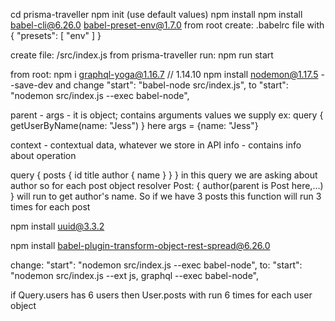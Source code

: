 cd prisma-traveller
npm init (use default values)
npm install
npm install babel-cli@6.26.0 babel-preset-env@1.7.0
from root create: .babelrc file with
{
  "presets": [
    "env"
  ]
}

create file: /src/index.js
from prisma-traveller run: npm run start

from root: npm i graphql-yoga@1.16.7                   // 1.14.10
npm install nodemon@1.17.5 --save-dev
and change "start": "babel-node src/index.js",
to "start": "nodemon src/index.js --exec babel-node",

parent -
args - it is object; contains arguments values we supply
ex: query {
  getUserByName(name: "Jess")
}
here args = {name: "Jess"}

context - contextual data, whatever we store in API
info - contains info about operation

query {
  posts {
    id
    title
    author {
      name
    }
  }
}
in this query we are asking about author so for each post object resolver Post: {
  author(parent is Post here,...)
} will run to get author's name. So if we have 3 posts this function will run 3 times for each post


npm install uuid@3.3.2

npm install babel-plugin-transform-object-rest-spread@6.26.0

change: "start": "nodemon src/index.js --exec babel-node",
to: "start": "nodemon src/index.js --ext js, graphql --exec babel-node",




if Query.users has 6 users then User.posts with run 6 times for each user object 
